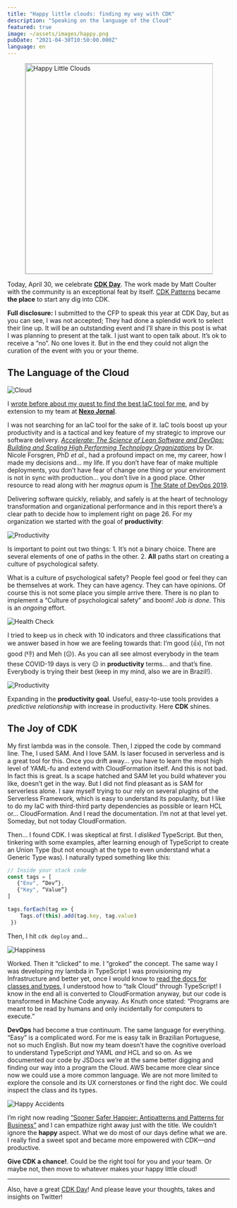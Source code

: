 ```yaml
---
title: "Happy little clouds: finding my way with CDK"
description: "Speaking on the language of the Cloud"
featured: true
image: ~/assets/images/happy.png
pubDate: "2021-04-30T10:50:00.000Z"
language: en
---
```


<figure class="extend">
    <img src="/assets/happy.jpeg" width="752" height="475" alt="Happy Little Clouds" style="border: 1px solid #BBB" />
</figure>

Today, April 30, we celebrate <a href="https://www.cdkday.com/" title="CDK Day" alt="CDK Day"><b>CDK Day</b></a>. The work made by Matt Coulter with the community is an exceptional feat by itself. <a href="https://www.cdkpatterns.com/" title="CDK Patterns" alt="CDK Patterbs">CDK Patterns</a> became __the place__ to start any dig into CDK.

**Full disclosure:** I submitted to the CFP to speak this year at CDK Day, but as you can see, I was not accepted; They had done a splendid work to select their line up. It will be an outstanding event and I’ll share in this post is what I was planning to present at the talk. I just want to open talk about. It’s ok to receive a “no”. No one loves it. But in the end they could not align the curation of the event with you or your theme.

## The Language of the Cloud

![Cloud](https://dev-to-uploads.s3.amazonaws.com/uploads/articles/3xnxcguzo4r75ve7iy37.gif)

I [wrote before about my quest to find the best IaC tool for me](/blog/aws-amplify-sam-cdk-what-to-choose-for-infrastructure-as-code-on-aws/), and by extension to my team at **[Nexo Jornal](https://www.nexojornal.com.br/)**.

I was not searching for an IaC tool for the sake of it. IaC tools boost up your productivity and is a tactical and key feature of my strategic to improve our software delivery. _[Accelerate: The Science of Lean Software and DevOps: Building and Scaling High Performing Technology Organizations](https://amzn.to/2Rh9paY)_ by Dr. Nicole Forsgren, PhD _et al._, had a profound impact on me, my career, how I made my decisions and... my life. If you don’t have fear of make multiple deployments, you don’t have fear of change one thing or your environment is not in sync with production... you don’t live in a good place. Other resource to read along with her _magnus opum_ is [The State of DevOps 2019](https://services.google.com/fh/files/misc/state-of-devops-2019.pdf). 

Delivering software quickly, reliably, and safely is at the heart of technology transformation and organizational performance and in this report there’s a clear path to decide how to implement right on page 26. For my organization we started with the goal of **productivity**:

![Productivity](https://dev-to-uploads.s3.amazonaws.com/uploads/articles/rqpnxxdykyr44bgzvjep.png)

Is important to point out two things: 1. It’s not a binary choice. There are several elements of one of paths in the other. 2. **All** paths start on creating a culture of psychological safety.

What is a culture of psychological safety? People feel good or feel they can be themselves at work. They can have agency. They can have opinions. Of course this is not some place you simple arrive there. There is no plan to implement a “Culture of psychological safety” and boom! _Job is done_. This is an _ongoing_ effort. 

![Health Check](https://dev-to-uploads.s3.amazonaws.com/uploads/articles/1ham8sx2unoynu9zawir.png)

I tried to keep us in check with 10 indicators and three classifications that we answer based in how we are feeling towards that: I’m good (👍), I’m not good (👎) and Meh (😐). As you can all see almost everybody in the team these COVID-19 days is very 😐 in **productivity** terms... and that’s fine. Everybody is trying their best (keep in my mind, also we are in Brazil!).

![Productivity](https://dev-to-uploads.s3.amazonaws.com/uploads/articles/j59t5g7708d6oq25be5n.png)

Expanding in the **productivity goal**. Useful, easy-to-use tools provides a _predictive relationship_ with increase in productivity. Here **CDK** shines.

## The Joy of CDK

My first lambda was in the console. Then, I zipped the code by command line. The, I used SAM. And I love SAM. Is laser focused in serverless and is a great tool for this. Once you drift away... you have to learn the most high level of YAML-fu and extend with CloudFormation itself. And this is not bad. In fact this is great. Is a scape hatched and SAM let you build whatever you like, doesn’t get in the way. But I did not find pleasant as is SAM for serverless alone. I saw myself trying to our rely on several plugins of the Serverless Framework, which is easy to understand its popularity, but I like to do my IaC with third-third party dependencies as possible or learn HCL or... CloudFormation. And I read the documentation. I’m not at that level yet. Someday, but not today CloudFormation.

Then... I found CDK. I was skeptical at first. I _disliked_ TypeScript. But then, tinkering with some examples, after learning enough of TypeScript to create an Union Type (but not enough at the type to even understand what a Generic Type was). I naturally typed something like this:

```ts
// Inside your stack code
const tags = [
   {"Env", “Dev”},
   {"Key", “Value”}
]

tags.forEach(tag => {
    Tags.of(this).add(tag.key, tag.value)
 })
```

Then, I hit `cdk deploy` and...

![Happiness](https://dev-to-uploads.s3.amazonaws.com/uploads/articles/8eb2gzw3vj57287w4hs8.gif)

Worked. Then it “clicked” to me. I “groked” the concept. The same way I was developing my lambda in TypeScript I was provisioning my Infrastructure and better yet, once I would know to [read the docs for classes and types](https://docs.aws.amazon.com/cdk/api/latest/), I understood how to “talk Cloud” through TypeScript! I know in the end all is converted to CloudFormation anyway, but our code is transformed in Machine Code anyway. As Knuth once stated: “Programs are meant to be read by humans and only incidentally for computers to execute.”

**DevOps** had become a true continuum. The same language for everything. “Easy” is a complicated word. For me is easy talk in Brazilian Portuguese, not so much English. But now my team doesn’t have the cognitive overload to understand TypeScript _and_ YAML _and_ HCL and so on. As we documented our code by JSDocs we’re at the same better digging and finding our way into a program the Cloud. AWS became more clear since now we could use a more common language. We are not more limited to explore the console and its UX cornerstones or find the right doc. We could inspect the class and its types. 

![Happy Accidents](https://dev-to-uploads.s3.amazonaws.com/uploads/articles/ouyu3bro3jkdv5pfxmow.gif)

I’m right now reading [“Sooner Safer Happier: Antipatterns and Patterns for Business”](https://amzn.to/3tfmteh) and I can empathize right away just with the title. We couldn’t ignore the **happy** aspect. What we do most of our days define what we are. I really find a sweet spot and became more empowered with CDK—_and_ productive.

**Give CDK a chance!**. Could be the right tool for you and your team. Or maybe not, then move to whatever makes your happy little cloud!

--------

Also, have a great [CDK Day](https://www.youtube.com/channel/UCo3mAheKM1bS3ToJ90QAkiw)! And please leave your thoughts, takes and insights on Twitter!